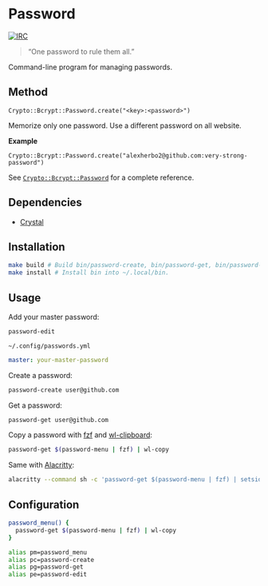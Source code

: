# Password

[![IRC](https://img.shields.io/badge/IRC-%23password-blue)](https://webchat.freenode.net/#password)

> “One password to rule them all.”

Command-line program for managing passwords.

## Method

``` crystal
Crypto::Bcrypt::Password.create("<key>:<password>")
```

Memorize only one password.
Use a different password on all website.

**Example**

``` crystal
Crypto::Bcrypt::Password.create("alexherbo2@github.com:very-strong-password")
```

See [`Crypto::Bcrypt::Password`] for a complete reference.

[`Crypto::Bcrypt::Password`]: https://crystal-lang.org/api/Crypto/Bcrypt/Password.html

## Dependencies

- [Crystal]

## Installation

``` sh
make build # Build bin/password-create, bin/password-get, bin/password-menu and bin/password-edit.
make install # Install bin into ~/.local/bin.
```

## Usage

Add your master password:

``` sh
password-edit
```

`~/.config/passwords.yml`

``` yaml
master: your-master-password
```

Create a password:

``` sh
password-create user@github.com
```

Get a password:

``` sh
password-get user@github.com
```

Copy a password with [fzf] and [wl-clipboard]:

``` sh
password-get $(password-menu | fzf) | wl-copy
```

Same with [Alacritty]:

``` sh
alacritty --command sh -c 'password-get $(password-menu | fzf) | setsid wl-copy > /dev/null 2>&1'
```

## Configuration

``` sh
password_menu() {
  password-get $(password-menu | fzf) | wl-copy
}

alias pm=password_menu
alias pc=password-create
alias pg=password-get
alias pe=password-edit
```

[Crystal]: https://crystal-lang.org
[fzf]: https://github.com/junegunn/fzf
[Alacritty]: https://github.com/alacritty/alacritty
[wl-clipboard]: https://github.com/bugaevc/wl-clipboard
